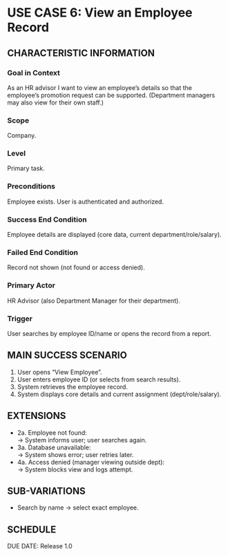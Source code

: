 # USE CASE 6: View an Employee Record

## CHARACTERISTIC INFORMATION

### Goal in Context
As an HR advisor I want to view an employee’s details so that the employee’s promotion request can be supported.
(Department managers may also view for their own staff.)

### Scope
Company.

### Level
Primary task.

### Preconditions
Employee exists. User is authenticated and authorized.

### Success End Condition
Employee details are displayed (core data, current department/role/salary).

### Failed End Condition
Record not shown (not found or access denied).

### Primary Actor
HR Advisor (also Department Manager for their department).

### Trigger
User searches by employee ID/name or opens the record from a report.

## MAIN SUCCESS SCENARIO
1. User opens “View Employee”.
2. User enters employee ID (or selects from search results).
3. System retrieves the employee record.
4. System displays core details and current assignment (dept/role/salary).

## EXTENSIONS
- 2a. Employee not found:  
  → System informs user; user searches again.
- 3a. Database unavailable:  
  → System shows error; user retries later.
- 4a. Access denied (manager viewing outside dept):  
  → System blocks view and logs attempt.

## SUB-VARIATIONS
- Search by name → select exact employee.

## SCHEDULE
DUE DATE: Release 1.0
